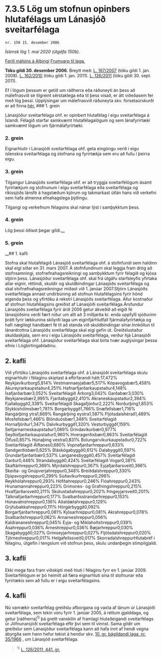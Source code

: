 # 7.3.5 Lög um stofnun opinbers hlutafélags um Lánasjóð sveitarfélaga

`nr. 150 15. desember 2006`

_Íslensk lög 1. maí 2020 (útgáfa 150b)._

[Ferill málsins á Alþingi](https://www.althingi.is/thingstorf/thingmalalistar-eftir-thingum/ferill/?ltg=133&mnr=347)
[Frumvarp til laga.](https://www.althingi.is/altext/133/s/0376.html)

**Tóku gildi 30. desember 2006.**
Breytt með:
[L. 167/2007](https://althingi.is/altext/stjt/2007.167.html) (tóku gildi 1. jan. 2008).
[L. 162/2010](https://althingi.is/altext/stjt/2010.162.html) (tóku gildi 1. jan. 2011).
[L. 126/2011](https://althingi.is/altext/stjt/2011.126.html) (tóku gildi 30. sept. 2011).

Ef í lögum þessum er getið um ráðherra eða ráðuneyti án þess að málefnasvið sé tilgreint sérstaklega eða til þess vísað, er átt viðeðasem fer með lög þessi. Upplýsingar um málefnasvið ráðuneyta skv. forsetaúrskurði er að finna [hér.](2018119.md) ### 1. grein

Lánasjóður sveitarfélaga ohf. er opinbert hlutafélag í eigu sveitarfélaga á Íslandi. Félagið starfar samkvæmt hlutafélagalögum og sem lánafyrirtæki samkvæmt lögum um fjármálafyrirtæki.

### 2. grein

Eignarhlutir í Lánasjóði sveitarfélaga ohf. geta eingöngu verið í eigu íslenskra sveitarfélaga og stofnana og fyrirtækja sem eru að fullu í þeirra eigu.

### 3. grein

Tilgangur Lánasjóðs sveitarfélaga ohf. er að tryggja sveitarfélögum ásamt fyrirtækjum og stofnunum í eigu sveitarfélaga eða sveitarfélaga og ríkissjóðs lánsfé á hagstæðum kjörum og takmarkast útlán hans við verkefni sem hafa almenna efnahagslega þýðingu.

Tilgangi og verkefnum félagsins skal nánar lýst í samþykktum þess.

### 4. grein

Lög þessi öðlast þegar gildi.[…](https://www.althingi.is/lagasafn/leidbeiningar/)

### 5. grein

[…](https://www.althingi.is/lagasafn/leidbeiningar/)## 1. kafli

Stofna skal hlutafélagið Lánasjóð sveitarfélaga ohf. á stofnfundi sem haldinn skal eigi síðar en 31. mars 2007. Á stofnfundinum skal leggja fram drög að stofnsamningi, stofnefnahagsreikningi og samþykktum fyrir félagið og kjósa stjórn þess. Lánasjóður sveitarfélaga ohf. skal frá útgáfu starfsleyfis yfirtaka allar eignir, réttindi, skuldir og skuldbindingar Lánasjóðs sveitarfélaga og skal stofnefnahagsreikningur miðast við 1. janúar 2007.Stjórn Lánasjóðs sveitarfélaga annast undirbúning að stofnun hlutafélagsins fyrir hönd eigenda þess og yfirtöku á rekstri Lánasjóðs sveitarfélaga. Allur kostnaður af stofnun hlutafélagsins greiðist af Lánasjóði sveitarfélaga.Ársfundur Lánasjóðs sveitarfélaga fyrir árið 2006 getur ákveðið að eigið fé lánasjóðsins verði fært niður um allt að 3 milljarða kr. enda uppfylli sjóðurinn þrátt fyrir lækkunina skilyrði laga um eiginfjárhlutfall fjármálafyrirtækja og hafi nægilegt handbært fé til að standa við skuldbindingar sínar.Innköllun til lánardrottna Lánasjóðs sveitarfélaga skal eigi gefin út. Greiðslustaður skuldaskjala, sem eru í eigu Lánasjóðs sveitarfélaga, verður hjá Lánasjóði sveitarfélaga ohf. Lánasjóður sveitarfélaga skal birta tvær auglýsingar þessa efnis í Lögbirtingablaðinu.

## 2. kafli

Við yfirtöku Lánasjóðs sveitarfélaga ohf. á Lánasjóði sveitarfélaga skulu eignarhlutir í félaginu skiptast á eftirfarandi hátt:17,472% Reykjavíkurborg5,814% Vestmannaeyjabær5,517% Kópavogsbær5,458% Akureyrarkaupstaður4,251% Hafnarfjarðarkaupstaður4,148% Ísafjarðarbær3,052% Sveitarfélagið Árborg3,042% Garðabær3,030% Reykjanesbær2,995% Fjarðabyggð2,410% Akraneskaupstaður2,394% Fjallabyggð2,339% Sveitarfélagið Skagafjörður2,222% Norðurþing1,853% Stykkishólmsbær1,781% Borgarbyggð1,766% Snæfellsbær1,716% Rangárþing ytra1,669% Rangárþing eystra1,587% Fljótsdalshérað1,489% Mosfellsbær1,466% Blönduósbær1,348% Sveitarfélagið Hornafjörður1,347% Dalvíkurbyggð1,320% Vesturbyggð1,159% Seltjarnarneskaupstaður1,089% Grindavíkurbær0,977% Seyðisfjarðarkaupstaður0,960% Hveragerðisbær0,863% Sveitarfélagið Ölfus0,857% Húnaþing vestra0,831% Bolungarvíkurkaupstaður0,722% Sveitarfélagið Álftanes0,680% Vopnafjarðarhreppur0,633% Sandgerðisbær0,625% Bláskógabyggð0,612% Dalabyggð0,597% Grundarfjarðarbær0,537% Langanesbyggð0,457% Sveitarfélagið Garður0,448% Strandabyggð0,424% Sveitarfélagið Vogar0,381% Skaftárhreppur0,369% Mýrdalshreppur0,367% Eyjafjarðarsveit0,366% Skeiða- og Gnúpverjahreppur0,348% Breiðdalshreppur0,330% Djúpavogshreppur0,299% Súðavíkurhreppur0,298% Reykhólahreppur0,293% Höfðahreppur0,246% Flóahreppur0,243% Hrunamannahreppur0,223% Grímsnes- og Grafningshreppur0,215% Hvalfjarðarsveit0,211% Skútustaðahreppur0,202% Þingeyjarsveit0,201% Tálknafjarðarhreppur0,177% Svalbarðsstrandarhreppur0,153% Húnavatnshreppur0,136% Aðaldælahreppur0,129% Grýtubakkahreppur0,111% Hörgárbyggð0,092% Borgarfjarðarhreppur0,081% Kjósarhreppur0,081% Akrahreppur0,078% Svalbarðshreppur0,062% Arnarneshreppur0,056% Kaldrananeshreppur0,045% Eyja- og Miklaholtshreppur0,039% Ásahreppur0,036% Árneshreppur0,036% Bæjarhreppur0,030% Skagabyggð0,027% Grímseyjarhreppur0,027% Fljótsdalshreppur0,020% Tjörneshreppur0,017% Helgafellssveit0,017% SkorradalshreppurHlutabréf í félaginu, útgefin í tengslum við stofnun þess, skulu undanþegin stimpilgjaldi.

## 3. kafli

Ekki mega fara fram viðskipti með hluti í félaginu fyrr en 1. janúar 2009. Sveitarfélögum er þó heimilt að færa eignarhluti sína til stofnunar eða fyrirtækis sem að fullu er í eigu sveitarfélagsins.

## 4. kafli

Nú vanrækir sveitarfélag greiðslu afborgana og vaxta af lánum úr Lánasjóði sveitarfélaga, sem tekin voru fyrir 1. janúar 2005, á réttum gjalddaga, og getur [ráðherra]<sup>1)</sup> þá greitt vanskilin af framlagi hlutaðeigandi sveitarfélags úr Jöfnunarsjóði sveitarfélaga eftir því sem til vinnst. Sama gildir um greiðslur sem Lánasjóður sveitarfélaga kann að hafa innt af hendi vegna ábyrgða sem hann hefur tekist á hendur skv. [10. gr. þágildandi laga, nr. 35/1966](1966035.md) , um Lánasjóð sveitarfélaga.

> <sup>1)</sup> [L. 126/2011, 441. gr.](https://althingi.is/altext/stjt/2011.126.html)
